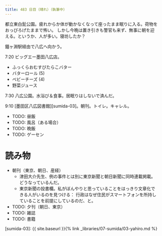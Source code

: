 ```yaml
---
title: 483 日目（晴れ）（執筆中）
---
```


都立東白髭公園。疲れからか体が動かなくなって座ったまま眠りに入る。荷物をおっぴろげたままで怖い。
しかし今晩は置き引きも警官も来ず、無事に朝を迎える。というか、人が多い。寝坊したか？

鐘ヶ淵駅経由で八広へ向かう。

7:20 ビッグエー墨田八広店。
* ふっくらおむすびたらこバター
* バターロール (5)
* ベビーチーズ (4)
* 野菜ジュース

7:30 八広公園。水浴び＆食事。居眠りはしないで済んだ。

9:10 [墨田区八広図書館][sumida-03]。朝刊。トイレ。キャレル。

* TODO: 昼飯
* TODO: 風呂（ある場合）
* TODO: 晩飯
* TODO: ゲーセン

# 読み物

* 朝刊（東京、朝日、産経）
  * 津田大介先生、例の事件とは別に東京新聞と朝日新聞に同時連載掲載。どうなっているんだ。
  * 東京新聞の投書欄。私がぼんやりと思っていることをはっきり文章化できる人がいるのを見つける：
    行政はなぜ住民がスマートフォンを所持していることを前提にしているのだ、と。
* TODO: 夕刊（朝日、東京）
* TODO: 雑誌
* TODO: 書籍

[sumida-03]: {{ site.baseurl }}{% link _libraries/07-sumida/03-yahiro.md %}
